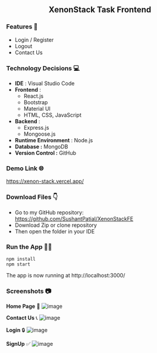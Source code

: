 ## <div align=center>XenonStack Task Frontend</div>
 
### Features 📃
* Login / Register
* Logout
* Contact Us

### Technology Decisions 💻
* **IDE** : Visual Studio Code
* **Frontend** :
	 * React.js
	 * Bootstrap
	 * Material UI
	 * HTML, CSS, JavaScript
* **Backend** : 
	 * Express.js
	 * Mongoose.js
* **Runtime Environment** : Node.js
* **Database :** MongoDB
* **Version Control :** GitHub

### Demo Link 🌐
https://xenon-stack.vercel.app/

### Download Files 👇
* Go to my GitHub repository: https://github.com/SushantPatial/XenonStackFE
* Download Zip or clone repository
* Then open the folder in your IDE 

### Run the App 👩‍💻
```shell
npm install
npm start
```
The app is now running at http://localhost:3000/ 

### Screenshots 📷
 **Home Page** 👋 ![image](https://user-images.githubusercontent.com/84243683/200951002-14282bff-d637-416a-ae46-e08a762da17f.png)

 **Contact Us** 📞 ![image](https://user-images.githubusercontent.com/84243683/200951099-070a1e00-c2b4-4ed4-8251-4e704f1ddea8.png)

 **Login** 🔒  ![image](https://user-images.githubusercontent.com/84243683/200951150-9f7ef93e-d10e-42c8-b4cb-72f6d3bc5086.png)

 **SignUp** ✅  ![image](https://user-images.githubusercontent.com/84243683/200951191-f07dbaeb-4752-48d9-a647-7c1a97da5338.png)

 
